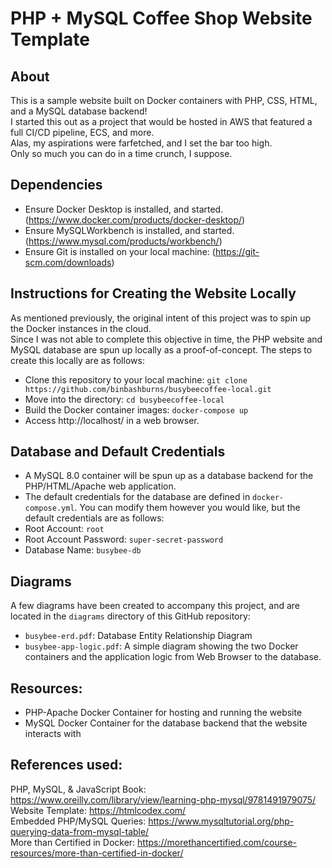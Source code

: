 # PHP + MySQL Coffee Shop Website Template
## About
This is a sample website built on Docker containers with PHP, CSS, HTML, and a MySQL database backend!</br>
I started this out as a project that would be hosted in AWS that featured a full CI/CD pipeline, ECS, and more.</br>
Alas, my aspirations were farfetched, and I set the bar too high.</br>
Only so much you can do in a time crunch, I suppose.</br>

## Dependencies
- Ensure Docker Desktop is installed, and started. (https://www.docker.com/products/docker-desktop/)
- Ensure MySQLWorkbench is installed, and started. (https://www.mysql.com/products/workbench/)
- Ensure Git is installed on your local machine: (https://git-scm.com/downloads)

## Instructions for Creating the Website Locally
As mentioned previously, the original intent of this project was to spin up the Docker instances in the cloud.</br>
Since I was not able to complete this objective in time, the PHP website and MySQL database are spun up locally as a proof-of-concept. The steps to create this locally are as follows:</br>
- Clone this repository to your local machine: `git clone https://github.com/binbashburns/busybeecoffee-local.git`
- Move into the directory: `cd busybeecoffee-local`
- Build the Docker container images: `docker-compose up`
- Access http://localhost/ in a web browser.

## Database and Default Credentials
- A MySQL 8.0 container will be spun up as a database backend for the PHP/HTML/Apache web application.
- The default credentials for the database are defined in `docker-compose.yml`. You can modify them however you would like, but the default credentials are as follows:
- Root Account: `root`
- Root Account Password: `super-secret-password`
- Database Name: `busybee-db`

## Diagrams
A few diagrams have been created to accompany this project, and are located in the `diagrams` directory of this GitHub repository:
- `busybee-erd.pdf`: Database Entity Relationship Diagram
- `busybee-app-logic.pdf`: A simple diagram showing the two Docker containers and the application logic from Web Browser to the database.

## Resources:
- PHP-Apache Docker Container for hosting and running the website
- MySQL Docker Container for the database backend that the website interacts with

## References used:
PHP, MySQL, & JavaScript Book: https://www.oreilly.com/library/view/learning-php-mysql/9781491979075/ </br>
Website Template: https://htmlcodex.com/ </br>
Embedded PHP/MySQL Queries: https://www.mysqltutorial.org/php-querying-data-from-mysql-table/ </br>
More than Certified in Docker: https://morethancertified.com/course-resources/more-than-certified-in-docker/ </br>
